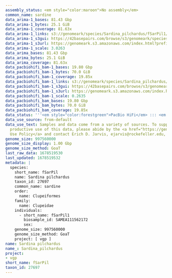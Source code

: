 ```yaml
---
assembly_status: <em style="color:maroon">No assembly</em>
common_name: sardine
data_arima-1_bases: 81.43 Gbp
data_arima-1_bytes: 25.1 GiB
data_arima-1_coverage: 81.63x
data_arima-1_links: s3://genomeark/species/Sardina_pilchardus/fSarPil1/genomic_data/arima/<br>
data_arima-1_s3gui: https://42basepairs.com/browse/s3/genomeark/species/Sardina_pilchardus/fSarPil1/genomic_data/arima/
data_arima-1_s3url: https://genomeark.s3.amazonaws.com/index.html?prefix=species/Sardina_pilchardus/fSarPil1/genomic_data/arima/
data_arima-1_scale: 3.0263
data_arima_bases: 81.43 Gbp
data_arima_bytes: 25.1 GiB
data_arima_coverage: 81.63x
data_pacbiohifi_bam-1_bases: 19.80 Gbp
data_pacbiohifi_bam-1_bytes: 70.0 GiB
data_pacbiohifi_bam-1_coverage: 19.85x
data_pacbiohifi_bam-1_links: s3://genomeark/species/Sardina_pilchardus/fSarPil1/genomic_data/pacbio_hifi/<br>
data_pacbiohifi_bam-1_s3gui: https://42basepairs.com/browse/s3/genomeark/species/Sardina_pilchardus/fSarPil1/genomic_data/pacbio_hifi/
data_pacbiohifi_bam-1_s3url: https://genomeark.s3.amazonaws.com/index.html?prefix=species/Sardina_pilchardus/fSarPil1/genomic_data/pacbio_hifi/
data_pacbiohifi_bam-1_scale: 0.2635
data_pacbiohifi_bam_bases: 19.80 Gbp
data_pacbiohifi_bam_bytes: 70.0 GiB
data_pacbiohifi_bam_coverage: 19.85x
data_status: '''<em style="color:forestgreen">PacBio HiFi</em> ::: <em style="color:forestgreen">Arima</em>'''
data_use_source: from-default
data_use_text: Samples and data come from a variety of sources. To support fair and
  productive use of this data, please abide by the <a href="https://genome10k.soe.ucsc.edu/data-use-policies/">Data
  Use Policy</a> and contact Erich D. Jarvis, ejarvis@rockefeller.edu, with any questions.
genome_size: 997560000
genome_size_display: 1.00 Gbp
genome_size_method: GoaT
last_raw_data: 1678519530
last_updated: 1678519532
metadata: |
  species:
    short_name: fSarPil
    name: Sardina pilchardus
    taxon_id: 27697
    common_name: sardine
    order:
      name: Clupeiformes
    family:
      name: Clupeidae
    individuals:
      - short_name: fSarPil1
        biosample_id: SAMEA111562172
        sex:
    genome_size: 997560000
    genome_size_method: GoaT
    project: [ vgp ]
name: Sardina pilchardus
name_: Sardina_pilchardus
project:
- vgp
short_name: fSarPil
taxon_id: 27697
---
```


